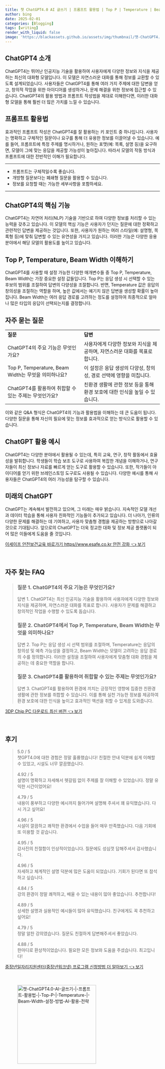 ```yaml
---
title: 챗 ChatGPT4.0 AI 글쓰기 | 프롬프트 활용법 | Top P | Temperature | Beam Width 설정 방법 AI 활용 전략
author: bing
date: 2025-02-01
categories: [Blogging]
tags: [writing]
render_with_liquid: false
image: 'https://blackassets.github.io/assets/img/thumbnail/챗-ChatGPT4.0-AI-글쓰기-|-프롬프트-활용법-|-Top-P-|-Temperature-|-Beam-Width-설정-방법-AI-활용-전략.webp'
---
```



<h2 id='ChatGPT4 소개'>ChatGPT4 소개</h2>

<p>ChatGPT4는 뛰어난 인공지능 기술을 활용하여 사용자에게 다양한 정보와 지식을 제공하는 최신의 대화형 모델입니다. 이 모델은 자연스러운 대화를 통해 정보를 교환할 수 있도록 설계되었습니다. 사용자들은 ChatGPT4를 통해 여러 가지 주제에 대한 답변을 얻고, 창의적 작업을 위한 아이디어를 생성하거나, 문제 해결을 위한 정보에 접근할 수 있습니다. ChatGPT4의 활용 방법과 프롬프트 작성법을 제대로 이해한다면, 이러한 대화형 모델을 통해 훨씬 더 많은 가치를 느낄 수 있습니다.</p>

<h2 id='프롬프트 활용법'>프롬프트 활용법</h2>

<p>효과적인 프롬프트 작성은 ChatGPT4를 잘 활용하는 키 포인트 중 하나입니다. 사용자는 명확하고 구체적인 질문이나 요구를 통해 더 유용한 정보를 이끌어낼 수 있습니다. 예를 들어, 프롬프트에 특정 주제를 명시하거나, 원하는 포맷(예: 목록, 설명 등)을 요구하면, 모델이 그에 맞는 응답을 제공할 가능성이 높아집니다. 따라서 모델의 작동 방식과 프롬프트에 대한 전반적인 이해가 필요합니다.</p>

<hr />

<ul>
    <li>프롬프트는 구체적일수록 좋습니다.</li>
    <li>개방형 질문보다는 폐쇄형 질문을 활용할 수 있습니다.</li>
    <li>정보를 요청할 때는 가능한 세부사항을 포함하세요.</li>
</ul>

<hr />

<h2 id='ChatGPT4의 핵심 기능'>ChatGPT4의 핵심 기능</h2>

<p>ChatGPT4는 자연어 처리(NLP) 기술을 기반으로 하여 다양한 정보를 처리할 수 있는 능력을 갖추고 있습니다. 이 모델의 핵심 기능은 사용자가 던지는 질문에 대한 정확하고 관련적인 답변을 제공하는 것입니다. 또한, 사용자가 원하는 여러 스타일(예: 설명형, 목록형 등)에 맞춰 답변할 수 있는 유연성을 가지고 있습니다. 이러한 기능은 다양한 응용 분야에서 해당 모델의 활용도를 높이고 있습니다.</p>

<h2 id='Top P, Temperature, Beam Width 이해하기'>Top P, Temperature, Beam Width 이해하기</h2>

<p>ChatGPT4를 사용할 때 설정 가능한 다양한 매개변수들 중 Top P, Temperature, Beam Width는 가장 중요한 설정 값들입니다. Top P는 응답 생성 시 선택할 수 있는 후보의 범위를 조절하여 답변의 다양성을 조절합니다. 반면, Temperature 값은 응답의 창의성을 조절하는 역할을 하며, 높은 값에서는 예기치 않은 답변을 생성할 확률이 높아집니다. Beam Width는 여러 응답 경로를 고려하는 정도를 설정하여 최종적으로 얼마나 많은 타입의 응답이 선택되는지를 결정합니다.</p>

<h2 id='자주 묻는 질문'>자주 묻는 질문</h2>

<table>
    <tr>
        <td><b>질문</b></td>
        <td><b>답변</b></td>
    </tr>
    <tr>
        <td>ChatGPT4의 주요 기능은 무엇인가요?</td>
        <td>사용자에게 다양한 정보와 지식을 제공하며, 자연스러운 대화를 목표로 합니다.</td>
    </tr>
    <tr>
        <td>Top P, Temperature, Beam Width는 무엇을 의미하나요?</td>
        <td>이 설정은 응답 생성의 다양성, 창의성, 경로 선택에 영향을 미칩니다.</td>
    </tr>
    <tr>
        <td>ChatGPT4를 활용하여 취합할 수 있는 주제는 무엇인가요?</td>
        <td>친환경 생활에 관한 정보 등을 통해 환경 보호에 대한 인식을 높일 수 있습니다.</td>
    </tr>
</table>

<p>이와 같은 Q&A 형식은 ChatGPT4의 기능과 활용법을 이해하는 데 큰 도움이 됩니다. 다양한 질문을 통해 자신의 필요에 맞는 정보를 효과적으로 얻는 방식으로 활용할 수 있습니다.</p>

<h2 id='ChatGPT 활용 예시'>ChatGPT 활용 예시</h2>

<p>ChatGPT4는 다양한 분야에서 활용될 수 있는데, 특히 교육, 연구, 창작 활동에서 효율성을 발휘합니다. 학생들이 학습 보조 도구로 사용하여 복잡한 개념을 이해하거나, 연구자들이 최신 정보나 자료를 빠르게 얻는 도구로 활용할 수 있습니다. 또한, 작가들이 아이디어를 얻기 위한 브레인스토밍 도구로도 사용될 수 있습니다. 다양한 예시를 통해 사용자들은 ChatGPT4의 여러 가능성을 탐구할 수 있습니다.</p>

<h2 id='미래의 ChatGPT'>미래의 ChatGPT</h2>

<p>ChatGPT는 계속해서 발전하고 있으며, 그 미래는 매우 밝습니다. 지속적인 모델 개선과 데이터 학습을 통해 사용자 친화적인 기능들이 추가되고 있습니다. 더 나아가, 인류의 다양한 문제를 해결하는 데 기여하고, 사용자 맞춤형 경험을 제공하는 방향으로 나아갈 것으로 기대됩니다. 앞으로의 ChatGPT는 더욱 정교한 대화 및 정보 제공 플랫폼이 되어 많은 이들에게 도움을 줄 것입니다.</p>


<p><a class="click-button" title="이세이프 안전보건교육 바로가기 https//www.esafe.co.kr 안전 강화" href="https://blackassets.github.io/posts/%EC%9D%B4%EC%84%B8%EC%9D%B4%ED%94%84-%EC%95%88%EC%A0%84%EB%B3%B4%EA%B1%B4%EA%B5%90%EC%9C%A1-%EB%B0%94%EB%A1%9C%EA%B0%80%EA%B8%B0-httpswww.esafe.co.kr-%EC%95%88%EC%A0%84-%EA%B0%95%ED%99%94/" rel="dofollow">이세이프 안전보건교육 바로가기 https//www.esafe.co.kr 안전 강화 👈 보기</a></p><br>
<h2 id='자주_찾는_FAQ'>자주 찾는 FAQ</h2>
<div itemscope="" itemtype="https://schema.org/FAQPage"> 
<blockquote> 
<div itemscope="" itemprop="mainEntity" itemtype="https://schema.org/Question"> 
<h3 itemprop="name">질문 1. ChatGPT4의 주요 기능은 무엇인가요?</h3> 
<div itemscope="" itemprop="acceptedAnswer" itemtype="https://schema.org/Answer"> 
<span itemprop="text"> 
<p>답변 1. ChatGPT4는 최신 인공지능 기술을 활용하여 사용자에게 다양한 정보와 지식을 제공하며, 자연스러운 대화를 목표로 합니다. 사용자가 문제를 해결하고 창의적인 작업을 수행할 수 있도록 돕습니다.</p> 
</span> 
</div> 
</div> 
<div itemscope="" itemprop="mainEntity" itemtype="https://schema.org/Question"> 
<h3 itemprop="name">질문 2. ChatGPT4에서 Top P, Temperature, Beam Width는 무엇을 의미하나요?</h3> 
<div itemscope="" itemprop="acceptedAnswer" itemtype="https://schema.org/Answer"> 
<span itemprop="text"> 
<p>답변 2. Top P는 응답 생성 시 선택 범위를 조절하며, Temperature는 응답의 창의성 및 예측 가능성을 결정하고, Beam Width는 모델이 고려하는 응답 경로의 수를 정의합니다. 이러한 설정을 조절하여 사용자에게 맞춤형 대화 경험을 제공하는 데 중요한 역할을 합니다.</p> 
</span> 
</div> 
</div> 
<div itemscope="" itemprop="mainEntity" itemtype="https://schema.org/Question"> 
<h3 itemprop="name">질문 3. ChatGPT4를 활용하여 취합할 수 있는 주제는 무엇인가요?</h3> 
<div itemscope="" itemprop="acceptedAnswer" itemtype="https://schema.org/Answer"> 
<span itemprop="text"> 
<p>답변 3. ChatGPT4를 활용하여 환경에 끼치는 긍정적인 영향에 집중한 친환경 생활에 관한 정보를 취합할 수 있습니다. 이를 통해 실천 가능한 정보를 제공하여 환경 보호에 대한 인식을 높이고 효과적인 액션을 취할 수 있게끔 도와줍니다.</p> 
</span> 
</div> 
</div> 
</blockquote> 
</div>
<p><a class="click-button" title="3DP Chip PC 다운로드 최신 버전" href="https://blackassets.github.io/posts/3DP-Chip-PC-%EB%8B%A4%EC%9A%B4%EB%A1%9C%EB%93%9C-%EC%B5%9C%EC%8B%A0-%EB%B2%84%EC%A0%84/" rel="dofollow">3DP Chip PC 다운로드 최신 버전 👈 보기</a></p><br>
<h2 id='후기'>후기</h2>
<div itemscope itemtype="https://schema.org/Product">
  <blockquote>
  <div itemprop="review" itemscope itemtype="https://schema.org/Review">
      <div itemprop="reviewRating" itemscope itemtype="https://schema.org/Rating"> <span itemprop="ratingValue">5.0</span> / <span itemprop="bestRating">5</span> </div>
      <span itemprop="reviewBody">챗GPT4.0에 대한 경험은 정말 훌륭했습니다! 친절한 안내 덕분에 쉽게 이해할 수 있었고, 시설도 너무 깔끔했습니다.</span>
  </div>
  <br>
  <div itemprop="review" itemscope itemtype="https://schema.org/Review">
      <div itemprop="reviewRating" itemscope itemtype="https://schema.org/Rating"> <span itemprop="ratingValue">4.92</span> / <span itemprop="bestRating">5</span> </div>
      <span itemprop="reviewBody">설명이 명확하고 자세해서 헷갈림 없이 주제를 잘 이해할 수 있었습니다. 정말 유익한 시간이었어요!</span>
  </div>
  <br>
  <div itemprop="review" itemscope itemtype="https://schema.org/Review">
      <div itemprop="reviewRating" itemscope itemtype="https://schema.org/Rating"> <span itemprop="ratingValue">4.79</span> / <span itemprop="bestRating">5</span> </div>
      <span itemprop="reviewBody">내용이 풍부하고 다양한 예시까지 들어가며 설명해 주셔서 꽤 유익했습니다. 다시 가고 싶어요!</span>
  </div>
  <br>
  <div itemprop="review" itemscope itemtype="https://schema.org/Review">
      <div itemprop="reviewRating" itemscope itemtype="https://schema.org/Rating"> <span itemprop="ratingValue">4.96</span> / <span itemprop="bestRating">5</span> </div>
      <span itemprop="reviewBody">시설이 깔끔하고 쾌적한 환경에서 수업을 들어 매우 만족했습니다. 다음 기회에 또 이용할 것 같습니다.</span>
  </div>
  <br>
  <div itemprop="review" itemscope itemtype="https://schema.org/Review">
      <div itemprop="reviewRating" itemscope itemtype="https://schema.org/Rating"> <span itemprop="ratingValue">4.95</span> / <span itemprop="bestRating">5</span> </div>
      <span itemprop="reviewBody">강사진의 친절함이 인상적이었습니다. 질문에도 성심껏 답해주셔서 감사했습니다.</span>
  </div>
  <br>
  <div itemprop="review" itemscope itemtype="https://schema.org/Review">
      <div itemprop="reviewRating" itemscope itemtype="https://schema.org/Rating"> <span itemprop="ratingValue">4.96</span> / <span itemprop="bestRating">5</span> </div>
      <span itemprop="reviewBody">자세하고 체계적인 설명 덕분에 많은 도움이 되었습니다. 기회가 된다면 또 참석하고 싶습니다.</span>
  </div>
  <br>
  <div itemprop="review" itemscope itemtype="https://schema.org/Review">
      <div itemprop="reviewRating" itemscope itemtype="https://schema.org/Rating"> <span itemprop="ratingValue">4.84</span> / <span itemprop="bestRating">5</span> </div>
      <span itemprop="reviewBody">강의 환경이 정말 쾌적하고, 배울 수 있는 내용이 많아 좋았습니다. 추천합니다!</span>
  </div>
  <br>
  <div itemprop="review" itemscope itemtype="https://schema.org/Review">
      <div itemprop="reviewRating" itemscope itemtype="https://schema.org/Rating"> <span itemprop="ratingValue">4.89</span> / <span itemprop="bestRating">5</span> </div>
      <span itemprop="reviewBody">상세한 설명과 실용적인 예시들이 많아 유익했습니다. 친구에게도 꼭 추천하고 싶어요!</span>
  </div>
  <br>
  <div itemprop="review" itemscope itemtype="https://schema.org/Review">
      <div itemprop="reviewRating" itemscope itemtype="https://schema.org/Rating"> <span itemprop="ratingValue">4.79</span> / <span itemprop="bestRating">5</span> </div>
      <span itemprop="reviewBody">정말 알찬 강의였습니다. 질문도 친절하게 답변해주셔서 좋았습니다.</span>
  </div>
  <br>
  <div itemprop="review" itemscope itemtype="https://schema.org/Review">
      <div itemprop="reviewRating" itemscope itemtype="https://schema.org/Rating"> <span itemprop="ratingValue">4.88</span> / <span itemprop="bestRating">5</span> </div>
      <span itemprop="reviewBody">한마디로 환상적이었습니다. 필요한 모든 정보와 도움을 주셨습니다. 최고입니다!</span>
  </div>
  </blockquote>
</div>
<p><a class="click-button" title="중장년일자리지원센터(중장년워크넷) 프로그램 신청방법 더 알아보기" href="https://blackassets.github.io/posts/%EC%A4%91%EC%9E%A5%EB%85%84%EC%9D%BC%EC%9E%90%EB%A6%AC%EC%A7%80%EC%9B%90%EC%84%BC%ED%84%B0(%EC%A4%91%EC%9E%A5%EB%85%84%EC%9B%8C%ED%81%AC%EB%84%B7)-%ED%94%84%EB%A1%9C%EA%B7%B8%EB%9E%A8-%EC%8B%A0%EC%B2%AD%EB%B0%A9%EB%B2%95-%EB%8D%94-%EC%95%8C%EC%95%84%EB%B3%B4%EA%B8%B0/" rel="dofollow">중장년일자리지원센터(중장년워크넷) 프로그램 신청방법 더 알아보기 👈 보기</a></p><br>
<figure class="image"><img src="https://blackassets.github.io/assets/img/thumbnail/챗-ChatGPT4.0-AI-글쓰기-|-프롬프트-활용법-|-Top-P-|-Temperature-|-Beam-Width-설정-방법-AI-활용-전략.webp" alt="챗-ChatGPT4.0-AI-글쓰기-|-프롬프트-활용법-|-Top-P-|-Temperature-|-Beam-Width-설정-방법-AI-활용-전략" width="256" height="256"></figure>